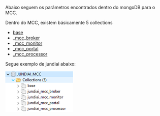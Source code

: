 Abaixo seguem os parâmetros encontrados dentro do mongoDB para o MCC.

Dentro do MCC, existem básicamente 5 collections

- [base](/MCC-%2D-Mercury-Cloud-Center/5.-Parâmetros-gerais-do-mongo-DB/5.1-Mongo-DB-%2D-base)
- [<projeto>_mcc_broker](/MCC-%2D-Mercury-Cloud-Center/5.-Parâmetros-gerais-do-mongo-DB/5.2-Mongo-DB-%2D-mcc_broker)
- [<projeto>_mcc_monitor](/MCC-%2D-Mercury-Cloud-Center/5.-Parâmetros-gerais-do-mongo-DB/5.3-Mongo-DB-%2D-mcc_monitor)
- [<projeto>_mcc_portal](/MCC-%2D-Mercury-Cloud-Center/5.-Parâmetros-gerais-do-mongo-DB/MCC-%2D-5.4-Mongo-DB-%2D-mcc_portal)
- [<projeto>_mcc_processor](/MCC-%2D-Mercury-Cloud-Center/5.-Parâmetros-gerais-do-mongo-DB/MCC-%2D-5.5-Mongo-DB-%2D-mcc_processor)

Segue exemplo de jundiai abaixo:

![image.png](/.attachments/image-5d61f0a1-3a1e-457b-98ba-1d5bc606527c.png)
<br><br>

